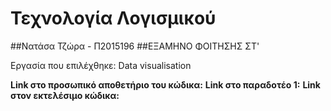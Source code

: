 # Τεχνολογία Λογισμικού 
##Νατάσα Τζώρα - Π2015196
##ΕΞΑΜΗΝΟ ΦΟΙΤΗΣΗΣ ΣΤ'

Εργασία που επιλέχθηκε: Data visualisation

**Link στο προσωπικό αποθετήριο του κώδικα:**
**Link στο παραδοτέο 1:**
**Link στον εκτελέσιμο κώδικα:**
